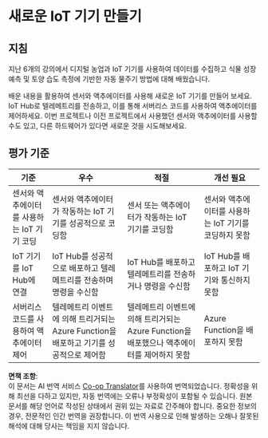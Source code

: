 <!--
CO_OP_TRANSLATOR_METADATA:
{
  "original_hash": "34010c663d96d5f419eda6ac2366a78d",
  "translation_date": "2025-08-24T22:57:01+00:00",
  "source_file": "2-farm/lessons/6-keep-your-plant-secure/assignment.md",
  "language_code": "ko"
}
-->
# 새로운 IoT 기기 만들기

## 지침

지난 6개의 강의에서 디지털 농업과 IoT 기기를 사용하여 데이터를 수집하고 식물 성장 예측 및 토양 습도 측정에 기반한 자동 물주기 방법에 대해 배웠습니다.

배운 내용을 활용하여 센서와 액추에이터를 사용해 새로운 IoT 기기를 만들어 보세요. IoT Hub로 텔레메트리를 전송하고, 이를 통해 서버리스 코드를 사용하여 액추에이터를 제어하세요. 이번 프로젝트나 이전 프로젝트에서 사용했던 센서와 액추에이터를 사용할 수도 있고, 다른 하드웨어가 있다면 새로운 것을 시도해보세요.

## 평가 기준

| 기준 | 우수 | 적절 | 개선 필요 |
| -------- | --------- | -------- | ----------------- |
| 센서와 액추에이터를 사용하는 IoT 기기 코딩 | 센서와 액추에이터가 작동하는 IoT 기기를 성공적으로 코딩함 | 센서 또는 액추에이터가 작동하는 IoT 기기를 코딩함 | 센서와 액추에이터를 사용하는 IoT 기기를 코딩하지 못함 |
| IoT 기기를 IoT Hub에 연결 | IoT Hub를 성공적으로 배포하고 텔레메트리를 전송하며 명령을 수신함 | IoT Hub를 배포하고 텔레메트리를 전송하거나 명령을 수신함 | IoT Hub를 배포하고 IoT 기기와 통신하지 못함 |
| 서버리스 코드를 사용하여 액추에이터 제어 | 텔레메트리 이벤트에 의해 트리거되는 Azure Function을 배포하고 기기를 성공적으로 제어함 | 텔레메트리 이벤트에 의해 트리거되는 Azure Function을 배포했으나 액추에이터를 제어하지 못함 | Azure Function을 배포하지 못함 |

**면책 조항**:  
이 문서는 AI 번역 서비스 [Co-op Translator](https://github.com/Azure/co-op-translator)를 사용하여 번역되었습니다. 정확성을 위해 최선을 다하고 있지만, 자동 번역에는 오류나 부정확성이 포함될 수 있습니다. 원본 문서를 해당 언어로 작성된 상태에서 권위 있는 자료로 간주해야 합니다. 중요한 정보의 경우, 전문적인 인간 번역을 권장합니다. 이 번역 사용으로 인해 발생하는 오해나 잘못된 해석에 대해 당사는 책임을 지지 않습니다.